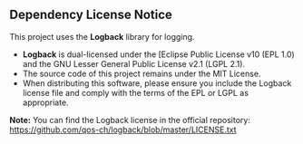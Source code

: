 ## Dependency License Notice

This project uses the **Logback** library for logging.

- **Logback** is dual-licensed under the [Eclipse Public License v10 (EPL 1.0) and the GNU Lesser General Public License v2.1 (LGPL 2.1).
- The source code of this project remains under the MIT License.
- When distributing this software, please ensure you include the Logback license file and comply with the terms of the EPL or LGPL as appropriate.

**Note:** You can find the Logback license in the official repository:  
https://github.com/qos-ch/logback/blob/master/LICENSE.txt
